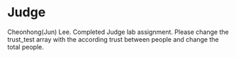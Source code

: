 # Judge
Cheonhong(Jun) Lee. Completed Judge lab assignment. Please change the trust_test array 
with the according trust between people and change the total people.
